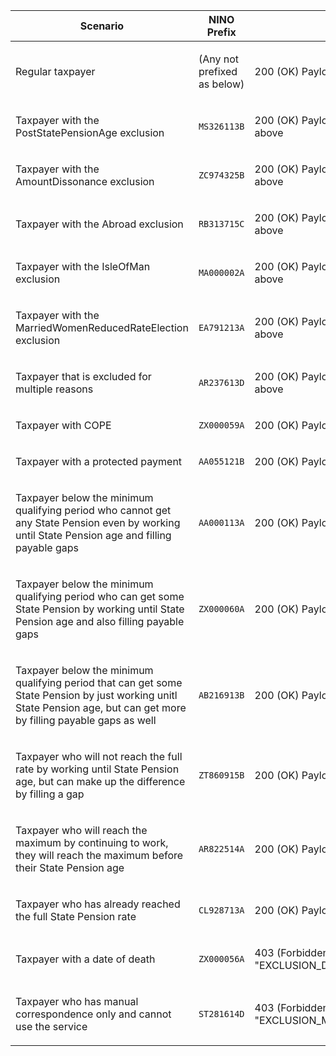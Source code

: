 <table>
    <thead>
        <tr>
            <th>Scenario</th>
            <th>NINO Prefix</th>
            <th>Response</th>
        </tr>
    </thead>
    <tbody>
        <tr>
            <td><p>Regular taxpayer</p></td>
            <td><p>(Any not prefixed as below)</p></td>
            <td><p>200 (OK) Payload as regular example above</p></td>
        </tr>
        <tr>
            <td><p>Taxpayer with the PostStatePensionAge exclusion</p></td>
            <td><p><code>MS326113B</code></p></td>
            <td><p>200 (OK) Payload as exclusion example above</p></td>
        </tr>
        <tr>
            <td><p>Taxpayer with the AmountDissonance exclusion</p></td>
            <td><p><code>ZC974325B</code></p></td>
            <td><p>200 (OK) Payload as exclusion example above</p></td>
        </tr>
        <tr>
            <td><p>Taxpayer with the Abroad exclusion</p></td>
            <td><p><code>RB313715C</code></p></td>
            <td><p>200 (OK) Payload as exclusion example above</p></td>
        </tr>
        <tr>
            <td><p>Taxpayer with the IsleOfMan exclusion</p></td>
            <td><p><code>MA000002A</code></p></td>
            <td><p>200 (OK) Payload as exclusion example above</p></td>
        </tr>
        <tr>
            <td><p>Taxpayer with the MarriedWomenReducedRateElection exclusion</p></td>
            <td><p><code>EA791213A</code></p></td>
            <td><p>200 (OK) Payload as exclusion example above</p></td>
        </tr>
        <tr>
            <td><p>Taxpayer that is excluded for multiple reasons</p></td>
            <td><p><code>AR237613D</code></p></td>
            <td><p>200 (OK) Payload as exclusion example above</p></td>
        </tr>
        <tr>
            <td><p>Taxpayer with COPE</p></td>
            <td><p><code>ZX000059A</code></p></td>
            <td><p>200 (OK) Payload as regular example above</p></td>
        </tr>
        <tr>
            <td><p>Taxpayer with a protected payment</p></td>
            <td><p><code>AA055121B</code></p></td>
            <td><p>200 (OK) Payload as regular example above</p></td>
        </tr>
        <tr>
            <td><p>Taxpayer below the minimum qualifying period who cannot get any State Pension even by working until State Pension age and filling payable gaps</p></td>
            <td><p><code>AA000113A</code></p></td>
            <td><p>200 (OK) Payload as regular example above</p></td>
        </tr>
        <tr>
            <td><p>Taxpayer below the minimum qualifying period who can get some State Pension by working until State Pension age and also filling payable gaps</p></td>
            <td><p><code>ZX000060A</code></p></td>
            <td><p>200 (OK) Payload as regular example above</p></td>
        </tr>
        <tr>
            <td><p>Taxpayer below the minimum qualifying period that can get some State Pension by just working unitl State Pension age, but can get more by filling payable gaps as well</p></td>
            <td><p><code>AB216913B</code></p></td>
            <td><p>200 (OK) Payload as regular example above</p></td>
        </tr>
        <tr>
            <td><p>Taxpayer who will not reach the full rate by working until State Pension age, but can make up the difference by filling a gap</p></td>
            <td><p><code>ZT860915B</code></p></td>
            <td><p>200 (OK) Payload as regular example above</p></td>
        </tr>
        <tr>
            <td><p>Taxpayer who will reach the maximum by continuing to work, they will reach the maximum before their State Pension age</p></td>
            <td><p><code>AR822514A</code></p></td>
            <td><p>200 (OK) Payload as regular example above</p></td>
        </tr>
        <tr>
            <td><p>Taxpayer who has already reached the full State Pension rate</p></td>
            <td><p><code>CL928713A</code></p></td>
            <td><p>200 (OK) Payload as regular example above</p></td>
        </tr>
        <tr>
            <td><p>Taxpayer with a date of death</p></td>
            <td><p><code>ZX000056A</code></p></td>
            <td><p>403 (Forbidden) {"code": "EXCLUSION_DEAD"}</p></td>
        </tr>
        <tr>
            <td><p>Taxpayer who has manual correspondence only and cannot use the service</p></td>
            <td><p><code>ST281614D</code></p></td>
            <td><p>403 (Forbidden) {"code": "EXCLUSION_MANUAL_CORRESPONDENCE"}</p></td>
        </tr>
    </trs>
</table>
